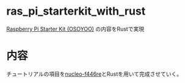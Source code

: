 # ras_pi_starterkit_with_rust
[Raspberry Pi Starter Kit (OSOYOO)](https://osoyoo.com/ja/2017/10/09/raspberry-pi-starter-kit-v1-introduction/) の内容をRustで実現  

# 内容
チュートリアルの項目を[nucleo-f446re](https://akizukidenshi.com/catalog/g/gM-10176/)とRustを用いて完成させていく。
